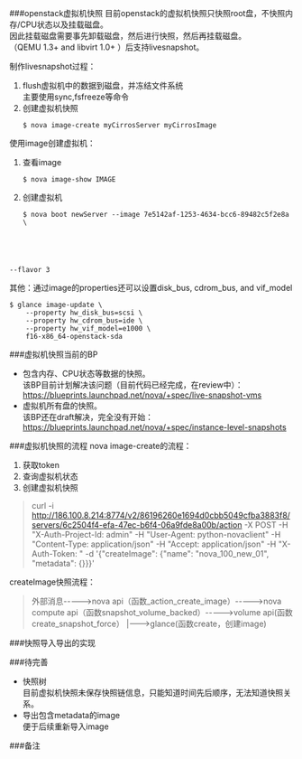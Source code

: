 ###openstack虚拟机快照
目前openstack的虚拟机快照只快照root盘，不快照内存/CPU状态以及挂载磁盘。  
因此挂载磁盘需要事先卸载磁盘，然后进行快照，然后再挂载磁盘。  
（QEMU 1.3+ and libvirt 1.0+ ）后支持livesnapshot。

制作livesnapshot过程：  
1.  flush虚拟机中的数据到磁盘，并冻结文件系统    
    主要使用sync,fsfreeze等命令  
2.  创建虚拟机快照  
    <pre><code>$ nova image-create myCirrosServer myCirrosImage</code></pre>

使用image创建虚拟机：  
1.  查看image
    <pre><code>$ nova image-show IMAGE </code></pre> 
2.  创建虚拟机
    <pre><code>$ nova boot newServer --image 7e5142af-1253-4634-bcc6-89482c5f2e8a \
   --flavor 3</code></pre>

其他：通过image的properties还可以设置disk_bus, cdrom_bus, and vif_model       
<pre><code>$ glance image-update \
    --property hw_disk_bus=scsi \
    --property hw_cdrom_bus=ide \
    --property hw_vif_model=e1000 \
    f16-x86_64-openstack-sda
</code></pre>

###虚拟机快照当前的BP
-  包含内存、CPU状态等数据的快照。  
该BP目前计划解决该问题（目前代码已经完成，在review中）：  
https://blueprints.launchpad.net/nova/+spec/live-snapshot-vms  
-  虚拟机所有盘的快照。  
该BP还在draft解决，完全没有开始：  
https://blueprints.launchpad.net/nova/+spec/instance-level-snapshots

###虚拟机快照的流程
nova image-create的流程：  
1.  获取token  
2.  查询虚拟机状态  
3.  创建虚拟机快照  
>curl -i http://186.100.8.214:8774/v2/86196260e1694d0cbb5049cfba3883f8/servers/6c2504f4-efa-47ec-b6f4-06a9fde8a00b/action -X POST -H "X-Auth-Project-Id: admin" -H "User-Agent: python-novaclient" -H "Content-Type: application/json" -H "Accept: application/json" -H "X-Auth-Token: " -d '{"createImage": {"name": "nova_100_new_01", "metadata": {}}}'

createImage快照流程：  
>外部消息----->nova api（函数_action_create_image）----->nova compute api（函数snapshot_volume_backed）----->volume api(函数create_snapshot_force）
            |--->glance(函数create，创建image)

###快照导入导出的实现


###待完善
+ 快照树  
  目前虚拟机快照未保存快照链信息，只能知道时间先后顺序，无法知道快照关系。
+ 导出包含metadata的image  
  便于后续重新导入image

###备注  

